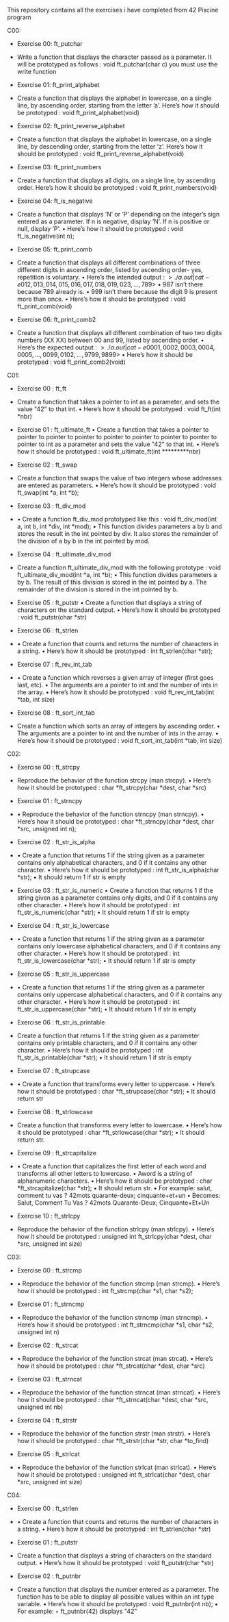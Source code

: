 This repository contains all the exercises i have completed from 42 Piscine program

C00:
- Exercise 00: ft_putchar
-  Write a function that displays the character passed as a parameter.
It will be prototyped as follows :
void ft_putchar(char c)
you must use the write function

- Exercise 01: ft_print_alphabet
-  Create a function that displays the alphabet in lowercase, on a single line, by
ascending order, starting from the letter ’a’.
Here’s how it should be prototyped :
void ft_print_alphabet(void)

- Exercise 02: ft_print_reverse_alphabet
-  Create a function that displays the alphabet in lowercase, on a single line, by
descending order, starting from the letter ’z’.
Here’s how it should be prototyped :
void ft_print_reverse_alphabet(void)

- Exercise 03: ft_print_numbers
-   Create a function that displays all digits, on a single line, by ascending order.
Here’s how it should be prototyped :
 void ft_print_numbers(void)

- Exercise 04: ft_is_negative
-  Create a function that displays ’N’ or ’P’ depending on the integer’s sign entered
 as a parameter. If n is negative, display ’N’. If n is positive or null, display ’P’.
 • Here’s how it should be prototyped :
 void ft_is_negative(int n);

-  Exercise 05: ft_print_comb
-  Create a function that displays all different combinations of three different digits in
 ascending order, listed by ascending order- yes, repetition is voluntary.
 • Here’s the intended output :
 $>./a.out | cat-e
 012, 013, 014, 015, 016, 017, 018, 019, 023, ..., 789$>
 • 987 isn’t there because 789 already is.
 • 999 isn’t there because the digit 9 is present more than once.
 • Here’s how it should be prototyped :
 void ft_print_comb(void)

- Exercise 06: ft_print_comb2
-  Create a function that displays all different combination of two two digits numbers
 (XX XX) between 00 and 99, listed by ascending order.
 • Here’s the expected output :
 $>./a.out | cat-e
 00 01, 00 02, 00 03, 00 04, 00 05, ..., 00 99, 01 02, ..., 97 99, 98 99$>
 • Here’s how it should be prototyped :
 void ft_print_comb2(void)


C01:
 - Exercise 00 : ft_ft
 -  Create a function that takes a pointer to int as a parameter, and sets the value "42"
 to that int.
 • Here’s how it should be prototyped :
 void
 ft_ft(int *nbr)

  - Exercise 01 : ft_ultimate_ft
• Create a function that takes a pointer to pointer to pointer to pointer to pointer
 to pointer to pointer to pointer to pointer to int as a parameter and sets the value
 "42" to that int.
 • Here’s how it should be prototyped :
 void
 ft_ultimate_ft(int *********nbr)

 - Exercise 02 : ft_swap
 -  Create a function that swaps the value of two integers whose addresses are entered
 as parameters.
 • Here’s how it should be prototyped :
 void
 ft_swap(int *a, int *b);

 - Exercise 03 : ft_div_mod
 -  • Create a function ft_div_mod prototyped like this :
 void
 ft_div_mod(int a, int b, int *div, int *mod);
 • This function divides parameters a by b and stores the result in the int pointed by
 div. It also stores the remainder of the division of a by b in the int pointed by mod.

- Exercise 04 : ft_ultimate_div_mod
-  Create a function ft_ultimate_div_mod with the following prototype :
 void
 ft_ultimate_div_mod(int *a, int *b);
 • This function divides parameters a by b. The result of this division is stored in the
 int pointed by a. The remainder of the division is stored in the int pointed by b.

 - Exercise 05 : ft_putstr
 • Create a function that displays a string of characters on the standard output.
 • Here’s how it should be prototyped :
 void
 ft_putstr(char *str)

 - Exercise 06 : ft_strlen
 -  • Create a function that counts and returns the number of characters in a string.
 • Here’s how it should be prototyped :
 int
 ft_strlen(char *str);

- Exercise 07 : ft_rev_int_tab
- • Create a function which reverses a given array of integer (first goes last, etc).
 • The arguments are a pointer to int and the number of ints in the array.
 • Here’s how it should be prototyped :
 void
 ft_rev_int_tab(int *tab, int size)

-  Exercise 08 : ft_sort_int_tab
-   Create a function which sorts an array of integers by ascending order.
 • The arguments are a pointer to int and the number of ints in the array.
 • Here’s how it should be prototyped :
 void
 ft_sort_int_tab(int *tab, int size)

C02:
- Exercise 00 : ft_strcpy
-  Reproduce the behavior of the function strcpy (man strcpy).
 • Here’s how it should be prototyped :
 char
 *ft_strcpy(char *dest, char *src)

- Exercise 01 : ft_strncpy
-  • Reproduce the behavior of the function strncpy (man strncpy).
 • Here’s how it should be prototyped :
 char
 *ft_strncpy(char *dest, char *src, unsigned int n);

-  Exercise 02 : ft_str_is_alpha
-   • Create a function that returns 1 if the string given as a parameter contains only
 alphabetical characters, and 0 if it contains any other character.
 • Here’s how it should be prototyped :
 int
 ft_str_is_alpha(char *str);
 • It should return 1 if str is empty

 - Exercise 03 : ft_str_is_numeric
  • Create a function that returns 1 if the string given as a parameter contains only
 digits, and 0 if it contains any other character.
 • Here’s how it should be prototyped :
 int
 ft_str_is_numeric(char *str);
 • It should return 1 if str is empty

- Exercise 04 : ft_str_is_lowercase
-  • Create a function that returns 1 if the string given as a parameter contains only
 lowercase alphabetical characters, and 0 if it contains any other character.
 • Here’s how it should be prototyped :
 int
 ft_str_is_lowercase(char *str);
 • It should return 1 if str is empty

- Exercise 05 : ft_str_is_uppercase
- • Create a function that returns 1 if the string given as a parameter contains only
 uppercase alphabetical characters, and 0 if it contains any other character.
 • Here’s how it should be prototyped :
 int
 ft_str_is_uppercase(char *str);
 • It should return 1 if str is empty

-  Exercise 06 : ft_str_is_printable
-   Create a function that returns 1 if the string given as a parameter contains only
 printable characters, and 0 if it contains any other character.
 • Here’s how it should be prototyped :
 int
 ft_str_is_printable(char *str);
 • It should return 1 if str is empty

-  Exercise 07 : ft_strupcase
-   • Create a function that transforms every letter to uppercase.
 • Here’s how it should be prototyped :
 char
 *ft_strupcase(char *str);
 • It should return str

- Exercise 08 : ft_strlowcase
-  Create a function that transforms every letter to lowercase.
 • Here’s how it should be prototyped :
 char
 *ft_strlowcase(char *str);
 • It should return str.
-  Exercise 09 : ft_strcapitalize
-  • Create a function that capitalizes the first letter of each word and transforms all
 other letters to lowercase.
 • Aword is a string of alphanumeric characters.
 • Here’s how it should be prototyped :
 char
 *ft_strcapitalize(char *str);
 • It should return str.
 • For example:
 salut, comment tu vas ? 42mots quarante-deux; cinquante+et+un
 • Becomes:
 Salut, Comment Tu Vas ? 42mots Quarante-Deux; Cinquante+Et+Un

-  Exercise 10 : ft_strlcpy
-   Reproduce the behavior of the function strlcpy (man strlcpy).
 • Here’s how it should be prototyped :
 unsigned int ft_strlcpy(char *dest, char *src, unsigned int size)

C03:

- Exercise 00 : ft_strcmp
-  • Reproduce the behavior of the function strcmp (man strcmp).
 • Here’s how it should be prototyped :
 int
 ft_strcmp(char *s1, char *s2);

- Exercise 01 : ft_strncmp
-  • Reproduce the behavior of the function strncmp (man strncmp).
 • Here’s how it should be prototyped :
 int
 ft_strncmp(char *s1, char *s2, unsigned int n)

- Exercise 02 : ft_strcat
- • Reproduce the behavior of the function strcat (man strcat).
 • Here’s how it should be prototyped :
 char *ft_strcat(char *dest, char *src)

-  Exercise 03 : ft_strncat
-   • Reproduce the behavior of the function strncat (man strncat).
 • Here’s how it should be prototyped :
 char *ft_strncat(char *dest, char *src, unsigned int nb)

- Exercise 04 : ft_strstr
-  • Reproduce the behavior of the function strstr (man strstr).
 • Here’s how it should be prototyped :
 char
 *ft_strstr(char *str, char *to_find)

- Exercise 05 : ft_strlcat
- • Reproduce the behavior of the function strlcat (man strlcat).
 • Here’s how it should be prototyped :
 unsigned int ft_strlcat(char *dest, char *src, unsigned int size)

C04:

- Exercise 00 : ft_strlen
- • Create a function that counts and returns the number of characters in a string.
 • Here’s how it should be prototyped :
 int
 ft_strlen(char *str)

-  Exercise 01 : ft_putstr
-   Create a function that displays a string of characters on the standard output.
 • Here’s how it should be prototyped :
 void
 ft_putstr(char *str)

-  Exercise 02 : ft_putnbr
-   Create a function that displays the number entered as a parameter. The function
 has to be able to display all possible values within an int type variable.
 • Here’s how it should be prototyped :
 void ft_putnbr(int nb);
 • For example:
 ◦ ft_putnbr(42) displays "42"


